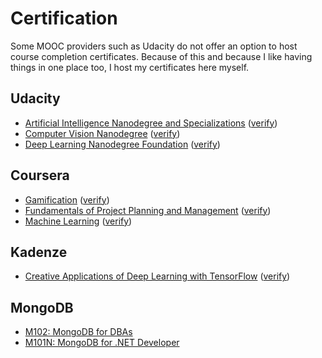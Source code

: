 # Certification

Some MOOC providers such as Udacity do not offer an option
to host course completion certificates. Because of this and
because I like having things in one place too, I host my
certificates here myself.

## Udacity

- [Artificial Intelligence Nanodegree and Specializations](udacity/nd889-artificial-intelligence.pdf) ([verify](https://confirm.udacity.com/RKELYCTH))
- [Computer Vision Nanodegree](udacity/nd891-computer-vision.pdf) ([verify](https://confirm.udacity.com/GGVQ637X))
- [Deep Learning Nanodegree Foundation](udacity/nd101-deep-learning.pdf) ([verify](https://confirm.udacity.com/AHPPKEEM))

## Coursera

- [Gamification](coursera/gamification.pdf) ([verify](https://coursera.org/verify/TXMTP29R7S))
- [Fundamentals of Project Planning and Management](coursera/project-planning-fundamentals.pdf) ([verify](https://coursera.org/verify/HWTHS2SAY6))
- [Machine Learning](coursera/machine-learning.pdf) ([verify](https://coursera.org/verify/9FQYSEF2PFZK))

## Kadenze

- [Creative Applications of Deep Learning with TensorFlow](kadenze/cadl.pdf) ([verify](https://www.kadenze.com/certificates/verified/RZPJHM9V))

## MongoDB

- [M102: MongoDB for DBAs](mongodb/m102-dba.pdf)
- [M101N: MongoDB for .NET Developer](mongodb/m101n.pdf)

